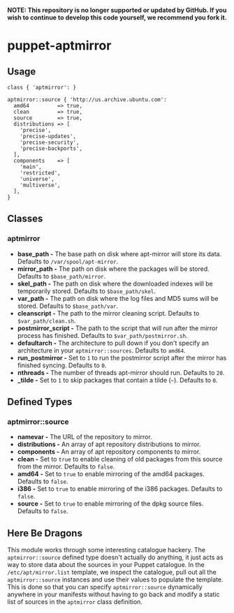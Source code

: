 **NOTE: This repository is no longer supported or updated by GitHub. If you wish to continue to develop this code yourself, we recommend you fork it.**

# puppet-aptmirror

## Usage

```puppet
class { 'aptmirror': }

aptmirror::source { 'http://us.archive.ubuntu.com':
  amd64         => true,
  clean         => true,
  source        => true,
  distributions => [
    'precise',
    'precise-updates',
    'precise-security',
    'precise-backports',
  ],
  components    => [
    'main',
    'restricted',
    'universe',
    'multiverse',
  ],
}
```

## Classes
### aptmirror
 * **base_path         -** The base path on disk where apt-mirror will store
                           its data. Defaults to `/var/spool/apt-mirror`.
 * **mirror_path       -** The path on disk where the packages will be stored.
                           Defaults to `$base_path/mirror`.
 * **skel_path         -** The path on disk where the downloaded indexes will
                           be temporarily stored. Defaults to
                           `$base_path/skel`.
 * **var_path          -** The path on disk where the log files and MD5 sums
                           will be stored. Defaults to `$base_path/var`.
 * **cleanscript       -** The path to the mirror cleaning script. Defaults to
                           `$var_path/clean.sh`.
 * **postmirror_script -** The path to the script that will run after the
                           mirror process has finished. Defaults to
                           `$var_path/postmirror.sh`.
 * **defaultarch       -** The architecture to pull down if you don't specify
                           an architecture in your `aptmirror::sources`.
                           Defaults to `amd64`.
 * **run_postmirror    -** Set to `1` to run the postmirror script after the
                           mirror has finished syncing. Defaults to `0`.
 * **nthreads          -** The number of threads apt-mirror should run.
                           Defaults to `20`.
 * **_tilde            -** Set to `1` to skip packages that contain a tilde
                           (`~`). Defaults to `0`.

## Defined Types
### aptmirror::source
 * **namevar       -** The URL of the repository to mirror.
 * **distributions -** An array of apt repository distributions to mirror.
 * **components    -** An array of apt repository components to mirror.
 * **clean         -** Set to `true` to enable cleaning of old packages from
                       this source from the mirror. Defaults to `false`.
 * **amd64         -** Set to `true` to enable mirroring of the amd64 packages.
                       Defaults to `false`.
 * **i386          -** Set to `true` to enable mirroring of the i386 packages.
                       Defaults to `false`.
 * **source        -** Set to `true` to enable mirroring of the dpkg source
                       files. Defaults to `false`.

## Here Be Dragons
This module works through some interesting catalogue hackery. The
`aptmirror::source` defined type doesn't actually do anything, it just acts as
way to store data about the sources in your Puppet catalogue. In the
`/etc/apt/mirror.list` template, we inspect the catalogue, pull out all the
`aptmirror::source` instances and use their values to populate the template.
This is done so that you can specify `aptmirror::source` dynamically anywhere
in your manifests without having to go back and modify a static list of sources
in the `aptmirror` class definition.
